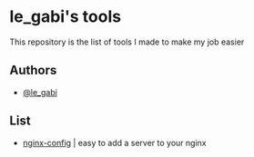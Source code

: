 # le_gabi's tools

This repository is the list of tools I made to make my job easier

## Authors

- [@le_gabi](https://github.com/legabi)


## List

- [nginx-config](https://github.com/legabi/Tools/tree/main/nginx) | easy to add a server to your nginx

    